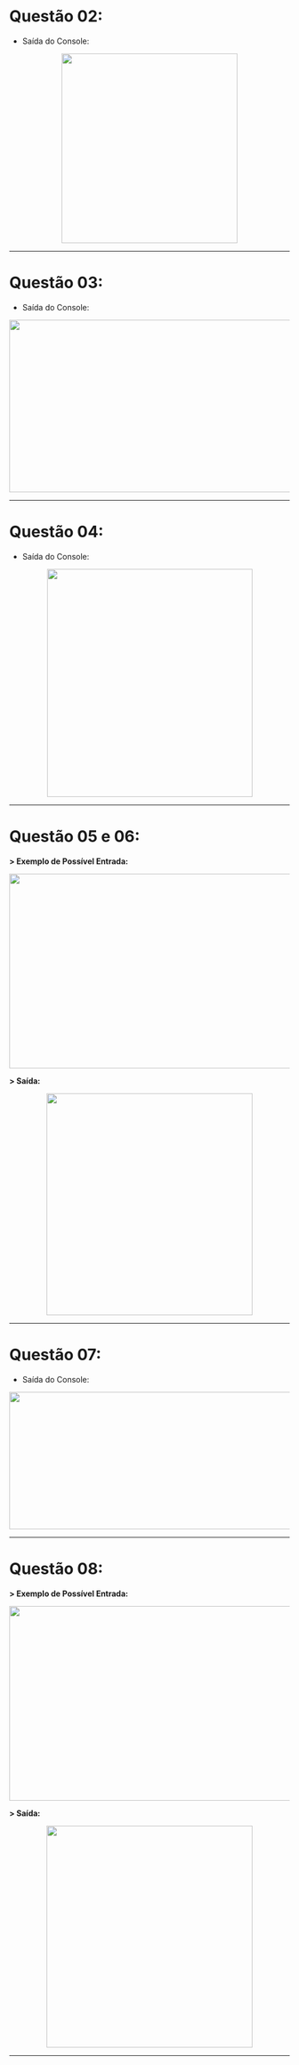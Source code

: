 # Questão 02:

- Saída do Console: 

<p align="center">
  <img width="316" height="341" src="https://user-images.githubusercontent.com/114815898/215292577-e9ea6a35-ef0e-49df-bbff-d9dfab804a94.png">
</p>

---

# Questão 03:

- Saída do Console:

<p align="center">
  <img width="814" height="310" src="https://user-images.githubusercontent.com/114815898/215293537-1b798a23-2ac2-436a-bb3c-fe13f23113ec.png">
</p>

---

# Questão 04:

- Saída do Console: 

<p align="center">
  <img width="369" height="410" src="https://user-images.githubusercontent.com/114815898/215294615-e55a42b4-cd61-4a5a-8abd-2c2d32c10853.png">
</p>

---

# Questão 05 e 06:

**> Exemplo de Possível Entrada:**

<p align="center">
  <img width="957" height="350" src="https://user-images.githubusercontent.com/114815898/215297309-718975ab-8342-4985-a9c8-366c458128a7.png">
</p>

**> Saída:**

<p align="center">
  <img width="370" height="399" src="https://user-images.githubusercontent.com/114815898/215297844-c76cee83-4dc0-4c64-a22b-186d093d4eb9.png">
</p>

---

# Questão 07:

- Saída do Console: 

<p align="center">
  <img width="661" height="247" src="https://user-images.githubusercontent.com/114815898/215298772-056207e7-9e0f-4306-8f60-9b9259de14a7.png">
</p>

---

# Questão 08:

**> Exemplo de Possível Entrada:**

<p align="center">
  <img width="957" height="350" src="https://user-images.githubusercontent.com/114815898/215297309-718975ab-8342-4985-a9c8-366c458128a7.png">
</p>

**> Saída:**

<p align="center">
  <img width="370" height="399" src="https://user-images.githubusercontent.com/114815898/215297844-c76cee83-4dc0-4c64-a22b-186d093d4eb9.png">
</p>

---

